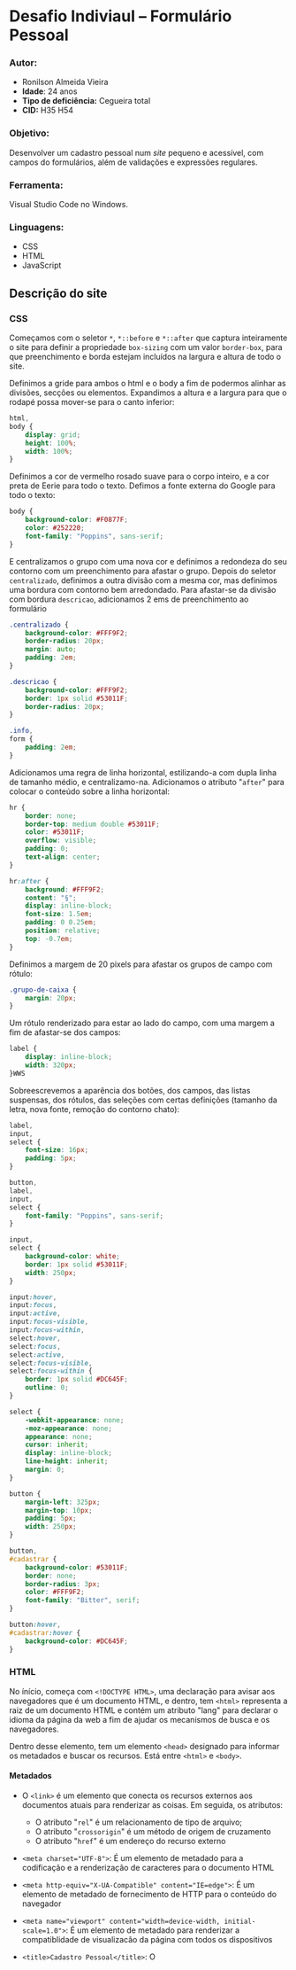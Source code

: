 # Desafio Indiviaul – Formulário Pessoal

### Autor:

- Ronilson Almeida Vieira
- **Idade**: 24 anos
- **Tipo de deficiência:** Cegueira total
- **CID:** H35 H54

### Objetivo:

Desenvolver um cadastro pessoal num *site* pequeno e acessível, com campos do formulários, além de validações e expressões regulares.

### Ferramenta:

Visual Studio Code no Windows.

### Linguagens: 

- CSS
- HTML
- JavaScript

## Descrição do site

### CSS

Começamos com o seletor `*`, `*::before` e `*::after` que captura inteiramente o site para definir a propriedade `box-sizing` com um valor `border-box`, para que preenchimento e borda estejam incluídos na largura e altura de todo o site.

Definimos a gride para ambos o html e o body a fim de podermos alinhar as divisões, secções ou elementos. Expandimos a altura e a largura para que o rodapé possa mover-se para o canto inferior:

```css
html,
body {
    display: grid;
    height: 100%;
    width: 100%;
}
```

Definimos a cor de vermelho rosado suave para o corpo inteiro, e a cor preta de Eerie para todo o texto. Defimos a fonte externa do Google para todo o texto:

```css
body {
    background-color: #F0877F;
    color: #252220;
    font-family: "Poppins", sans-serif;
}
```

E centralizamos o grupo com uma nova cor e definimos a redondeza do seu contorno com um preenchimento para afastar o grupo. Depois do seletor `centralizado`, definimos a outra divisão com a mesma cor, mas definimos uma bordura com contorno bem arredondado. Para afastar-se da divisão com bordura `descricao`, adicionamos 2 ems de preenchimento ao formulário

```css
.centralizado {
    background-color: #FFF9F2;
    border-radius: 20px;
    margin: auto;
    padding: 2em;
}

.descricao {
    background-color: #FFF9F2;
    border: 1px solid #53011F;
    border-radius: 20px;
}

.info,
form {
    padding: 2em;
}
```

Adicionamos uma regra de linha horizontal, estilizando-a com dupla linha de tamanho médio, e centralizamo-na. Adicionamos o atributo "`after`" para colocar o conteúdo sobre a linha horizontal:

```css
hr {
    border: none;
    border-top: medium double #53011F;
    color: #53011F;
    overflow: visible;
    padding: 0;
    text-align: center;
}

hr:after {
    background: #FFF9F2;
    content: "§";
    display: inline-block;
    font-size: 1.5em;
    padding: 0 0.25em;
    position: relative;
    top: -0.7em;
}
```

Definimos a margem de 20 pixels para afastar os grupos de campo com rótulo:

```css
.grupo-de-caixa {
    margin: 20px;
}
```

Um rótulo renderizado para estar ao lado do campo, com uma margem a fim de afastar-se dos campos:

```css
label {
    display: inline-block;
    width: 320px;
}WWS
```

Sobreescrevemos a aparência dos botões, dos campos, das listas suspensas, dos rótulos, das seleções com certas definições (tamanho da letra, nova fonte, remoção do contorno chato):

```css
label,
input,
select {
    font-size: 16px;
    padding: 5px;
}

button,
label,
input,
select {
    font-family: "Poppins", sans-serif;
}

input,
select {
    background-color: white;
    border: 1px solid #53011F;
    width: 250px;
}

input:hover,
input:focus,
input:active,
input:focus-visible,
input:focus-within,
select:hover,
select:focus,
select:active,
select:focus-visible,
select:focus-within {
    border: 1px solid #DC645F;
    outline: 0;
}

select {
    -webkit-appearance: none;
    -moz-appearance: none;
    appearance: none;
    cursor: inherit;
    display: inline-block;
    line-height: inherit;
    margin: 0;
}

button {
    margin-left: 325px;
    margin-top: 10px;
    padding: 5px;
    width: 250px;
}

button,
#cadastrar {
    background-color: #53011F;
    border: none;
    border-radius: 3px;
    color: #FFF9F2;
    font-family: "Bitter", serif;
}

button:hover,
#cadastrar:hover {
    background-color: #DC645F;
}
```

### HTML

No ínício, começa com `<!DOCTYPE HTML>`, uma declaração para avisar aos navegadores que é um documento HTML, e dentro, tem `<html>` representa a raiz de um documento HTML e contém um atributo "lang" para declarar o idioma da página da web a fim de ajudar os mecanismos de busca e os navegadores. 

Dentro desse elemento, tem um elemento `<head>` designado para informar os metadados e buscar os recursos. Está entre `<html>` e `<body>`. 

#### Metadados

- O `<link>` é um elemento que conecta os recursos externos aos documentos atuais para renderizar as coisas. Em seguida, os atributos:
  - O atributo "`rel`" é um relacionamento de tipo de arquivo;
  - O atributo "`crossorigin`" é um método de origem de cruzamento
  - O atributo "`href`" é um endereço do recurso externo

- `<meta charset="UTF-8">`: É um elemento de metadado para a codificação e a renderização de caracteres para o documento HTML
- `<meta http-equiv="X-UA-Compatible" content="IE=edge">`: É um elemento de metadado de fornecimento de HTTP para o conteúdo do navegador
- `<meta name="viewport" content="width=device-width, initial-scale=1.0">`: É um elemento de metadado para renderizar a compatiblidade de visualizacão da página com todos os dispositivos
- `<title>Cadastro Pessoal</title>`: O <title> é um elemento que renderiza o título para a aba do navegador

#### Corpo

O elemento `<body>` renderiza todo o corpo de um document.

No corpo, vocês encontram os elementos <div>, que são divisões ou uma seções num documento HTML. O atributo "`class`" é um nome de classe para um elemento para pegar os seletores de um arquivo CSS.

Além disso, numa divisão, temos:

- `<h1>` é um cabeçalho de primeiro grau.
- `<h2>` é um cabeçalho de segundo grau.
- `<p>` é uma definição de parágrafos.
- `<hr/>` é um mais frequentemente exibido como uma regra horizontal que é usada para separar conteúdo (ou definir uma alteração) numa página HTML.

#### Formulário

O `<form>` é um elemento de criação de formulário usado para onde o usuário possa preencher os campos. Nele, tem um atributo "`onsumbit`" é um evento de submissão em JavaScript que executa a função. Dentro do formulário, definimos as classes `grupo-de-caixa` para agrupar o rótulo e o campo para uma mesma linha e expandir a largura do campo até à largura da classe "`descricao`".

Nele, temos:

##### Rótulos

- O `<label>` é um elemento que rotula a informação.
  - O atriuto "`for`" é um método que pega o identificador do campo de entrada.

##### Campos de entrada

- O `<input>` é um elemento de campo de entrada para o usuário escrever o valor e preenchê-lo.
  - O atributo "`id`" é uma vinculação do campo ao rótulo.
  - O atributo "`required`" significa que o campo não pode ser vazio.
  - O atributo "`aria-required`" é semelhante ao "required" para pessoas com deficiência.
  - O atributo "`maxlength`" define o limite de caracteres.
  - O atributo "`placeholder`" é um valor da dica ou do exemplo.
  - O atributo "`pattern`" é um método de expressão regular.

#### Fim

O comando `<input id="cadastrar" type="submit" value="Enviar dados">` é um botão de submissão com um valor para renderizar

Temos um script interno que é um elemento para executar JavaScript interno.

### JavaScript

Executamos uma primeira função (`function`) chamada `validarCPF()`, que foi executada ao clicar o botão em HTML. Dentro de uma função, usamos `getElementById` para pegar o valor por meio de um identificador do campo de entrada. Então ao obter o valor, analisamos dois casos:

- A vairável chamada `validar` obterá a expressão regular do CPF. A sua expressão regular é `/^[0-9]{11}$/`, que significa permitir os números 0 a 9 com 11 caracteres. \
- Pegando a variável `validar` e o valor da variável `cpf` a fim de compararmos a expressão regular e o valor e vermos se são iguais. Se checarmos se é valido, já é valido sem avisar, senão avisamos que é inválido.

A penúltima função `validarCelular()` é muito semelhante à função `validarCPF()`, mas é designado para detectar a validação do telefone celular. 

No fim, na última função, dentro da qual temos um comando `window.location.href`, que encaminha paraa próxima página de mensagem enviada com sucesso. 

## Referências

### HTML

- [O uso de `aria-required`](https://developer.mozilla.org/pt-BR/docs/Web/Accessibility/ARIA/ARIA_Techniques/Using_the_aria-required_attribute)
- [O uso de `pattern`](https://pt.stackoverflow.com/questions/182118/como-usar-o-atributo-pattern)
- [O uso de expressão regular de números permitidos](https://www.w3schools.com/jsref/jsref_regexp_not_0-9.asp)
- [A expressão regular de telefone celular](https://pt.stackoverflow.com/questions/46672/como-fazer-uma-express%C3%A3o-regular-para-telefone-celular)

### JavaScript

- [A expressão regular de CEP](https://dfilitto.com.br/video-aulas/validacao-do-cep-utilizando-expressao-regular/)

### CSS

- Meu amigo me ensinou a colocar as cores certas, mesmo que eu seja um deficiente visual. 